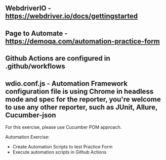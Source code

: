 ## WebdriverIO - https://webdriver.io/docs/gettingstarted

## Page to Automate - https://demoqa.com/automation-practice-form

## Github Actions are configured in .github/workflows

## wdio.conf.js - Automation Framework configuration file is using Chrome in headless mode and spec for the reporter, you're welcome to use any other reporter, such as JUnit, Allure, Cucumber-json

For this exercise, please use Cucumber POM approach.

Automation Exercise:
- Create Automation Scripts to test Practice Form
- Execute automation scripts in Github Actions
